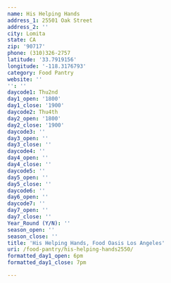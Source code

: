 ```yaml
---
name: His Helping Hands
address_1: 25501 Oak Street
address_2: ''
city: Lomita
state: CA
zip: '90717'
phone: (310)326-2757
latitude: '33.7919156'
longitude: '-118.3176793'
category: Food Pantry
website: ''
'': ''
daycode1: Thu2nd
day1_open: '1800'
day1_close: '1900'
daycode2: Thu4th
day2_open: '1800'
day2_close: '1900'
daycode3: ''
day3_open: ''
day3_close: ''
daycode4: ''
day4_open: ''
day4_close: ''
daycode5: ''
day5_open: ''
day5_close: ''
daycode6: ''
day6_open: ''
daycode7: ''
day7_open: ''
day7_close: ''
Year_Round (Y/N): ''
season_open: ''
season_close: ''
title: 'His Helping Hands, Food Oasis Los Angeles'
uri: /food-pantry/his-helping-hands2550/
formatted_day1_open: 6pm
formatted_day1_close: 7pm

---
```

